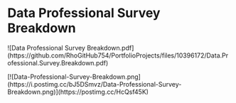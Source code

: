# Data Professional Survey Breakdown
<p>
![Data Professional Survey Breakdown.pdf](https://github.com/RhoGitHub754/PortfolioProjects/files/10396172/Data.Professional.Survey.Breakdown.pdf)
</p>
[![Data-Professional-Survey-Breakdown.png](https://i.postimg.cc/bJ5DSmvz/Data-Professional-Survey-Breakdown.png)](https://postimg.cc/HcQsf45K)
